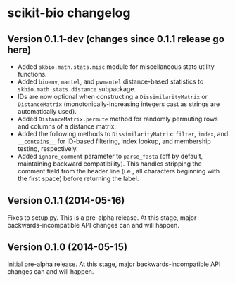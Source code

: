 scikit-bio changelog
====================

Version 0.1.1-dev (changes since 0.1.1 release go here)
-------------------------------------------------------

* Added ``skbio.math.stats.misc`` module for miscellaneous stats utility functions.
* Added ``bioenv``, ``mantel``, and ``pwmantel`` distance-based statistics to ``skbio.math.stats.distance`` subpackage.
* IDs are now optional when constructing a ``DissimilarityMatrix`` or ``DistanceMatrix`` (monotonically-increasing integers cast as strings are automatically used).
* Added ``DistanceMatrix.permute`` method for randomly permuting rows and columns of a distance matrix.
* Added the following methods to ``DissimilarityMatrix``: ``filter``, ``index``, and ``__contains__`` for ID-based filtering, index lookup, and membership testing, respectively.
* Added ``ignore_comment`` parameter to ``parse_fasta`` (off by default, maintaining backward compatibility). This handles stripping the comment field from the header line (i.e., all characters beginning with the first space) before returning the label.

Version 0.1.1 (2014-05-16)
--------------------------

Fixes to setup.py. This is a pre-alpha release. At this stage, major backwards-incompatible API changes can and will happen.

Version 0.1.0 (2014-05-15)
--------------------------

Initial pre-alpha release. At this stage, major backwards-incompatible API changes can and will happen.

